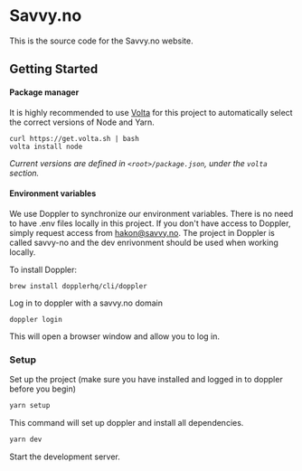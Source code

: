 # Savvy.no

This is the source code for the Savvy.no website. 

## Getting Started

#### Package manager

It is highly recommended to use [Volta](https://volta.sh/) for this project to automatically select the correct versions of Node and Yarn.

```
curl https://get.volta.sh | bash
volta install node
```

_Current versions are defined in `<root>/package.json`, under the `volta` section._

#### Environment variables

We use Doppler to synchronize our environment variables. There is no need to have .env files locally in this project. If you don't have access to Doppler, simply request access from hakon@savvy.no. The project in Doppler is called savvy-no and the dev enrivonment should be used when working locally.

To install Doppler:

```
brew install dopplerhq/cli/doppler
```

Log in to doppler with a savvy.no domain

```
doppler login
```

This will open a browser window and allow you to log in.

<!-- Installation -->

### Setup

Set up the project (make sure you have installed and logged in to doppler before you begin)

```bash
yarn setup
```

This command will set up doppler and install all dependencies.


```bash
yarn dev
```

Start the development server.